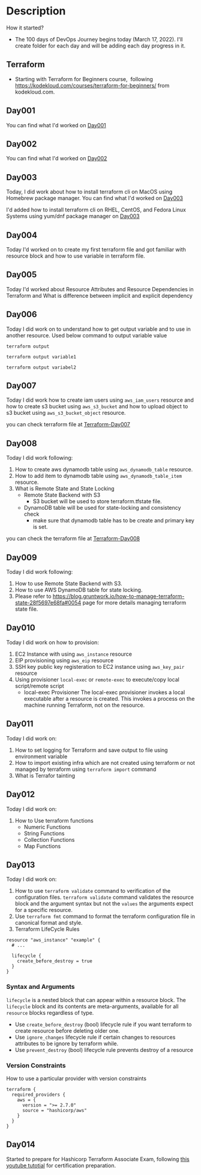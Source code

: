 # Description
How it started?
- The 100 days of DevOps Journey begins today (March 17, 2022). I'll create folder for each day and will be adding each day progress in it.

## Terraform

- Starting with Terraform for Beginners course,  following https://kodekloud.com/courses/terraform-for-beginners/ from kodekloud.com. 

## Day001

You can find what I'd worked on [Day001](Terraform-Day001/)

## Day002

You can find what I'd worked on [Day002](Terraform-Day002/)

## Day003

Today, I did work about how to install terraform cli on MacOS using Homebrew package manager. You can find what I'd worked on [Day003](Terraform-Day003/)

I'd added how to install terraform cli on RHEL, CentOS, and Fedora Linux Systems using yum/dnf package manager on [Day003](Terraform-Day003)

## Day004

Today I'd worked on to create my first terraform file and got familiar with resource block and how to use variable in terraform file.

## Day005

Today I'd worked about Resource Attributes and Resource Dependencies in Terraform and What is difference between implicit and explicit dependency

## Day006

Today I did work on to understand how to get output variable and to use in another resource. Used below command to output variable value

```
terraform output
```

```
terraform output variable1
```

```
terraform output variabel2
```

## Day007

Today I did work how to create iam users using `aws_iam_users` resource and how to create s3 bucket using `aws_s3_bucket` and how to upload object to s3 bucket using `aws_s3_bucket_object` resource.

you can check terraform file at [Terraform-Day007](Terraform-Day007/)

## Day008

Today I did work following:
1. How to create aws dynamodb table using `aws_dynamodb_table` resource.
2. How to add item to dynamodb table using `aws_dynamodb_table_item` resource.
3. What is Remote State and State Locking
    * Remote State Backend with S3
        * S3 bucket will be used to store terraform.tfstate file.
    * DynamoDB table will be used for state-locking and consistency check
        * make sure that dynamodb table has to be create and primary key is set.
    

you can check the terraform file at [Terraform-Day008](Terraform-Day008/)

## Day009

Today I did work following:
1. How to use Remote State Backend with S3.
2. How to use AWS DynamoDB table for state locking.
3. Please refer to https://blog.gruntwork.io/how-to-manage-terraform-state-28f5697e68fa#0054 page for more details managing terraform state file.

## Day010

Today I did work on how to provision:
1. EC2 Instance with using `aws_instance` resource
2. EIP provisioning using `aws_eip` resource
3. SSH key public key registeration to EC2 instance using `aws_key_pair` resource
4. Using provisioner `local-exec` or `remote-exec` to execute/copy local script/remote script
    * local-exec Provisioner
        The local-exec provisioner invokes a local executable after a resource is created. This invokes a process on the machine running Terraform, not on the resource.

## Day011
Today I did work on:
1. How to set logging for Terraform and save output to file using environment variable
2. How to import existing infra which are not created using terraform or not managed by terraform using `terraform import` command
3. What is Terrafor tainting

## Day012
Today I did work on:
1. How to Use terraform functions
    * Numeric Functions
    * String Functions
    * Collection Functions
    * Map Functions

## Day013

Today I did work on:
1. How to use `terraform validate` command to verification of the  configuration files. `terraform validate` command validates the resource block and the argument syntax but not the `values` the arguments expect for a specific resource.
2. Use `terraform fmt` command to format the terraform configuration file in canonical format and style.
3. Terraform LifeCycle Rules

```
resource "aws_instance" "example" {
  # ...

  lifecycle {
    create_before_destroy = true
  }
}
```
### Syntax and Arguments
`lifecycle` is a nested block that can appear within a resource block. The `lifecycle` block and its contents are meta-arguments, available for all `resource` blocks regardless of type.

* Use `create_before_destroy` (bool) lifecycle rule if you want terraform to create resource before deleting older one.
* Use `ignore_changes` lifecycle rule if certain changes to resources attributes to  be ignore by terraform while.
* Use `prevent_destroy` (bool) lifecycle rule prevents destroy of a resource


### Version Constraints

How to use a particular provider with version constraints
```
terraform {
  required_providers {
    aws = {
      version = ">= 2.7.0"
      source = "hashicorp/aws"
    }
  }
}
```
## Day014

Started to prepare for Hashicorp Terraform Associate Exam, following [this youtube tutotial](https://www.youtube.com/watch?v=V4waklkBC38) for certification preparation.
